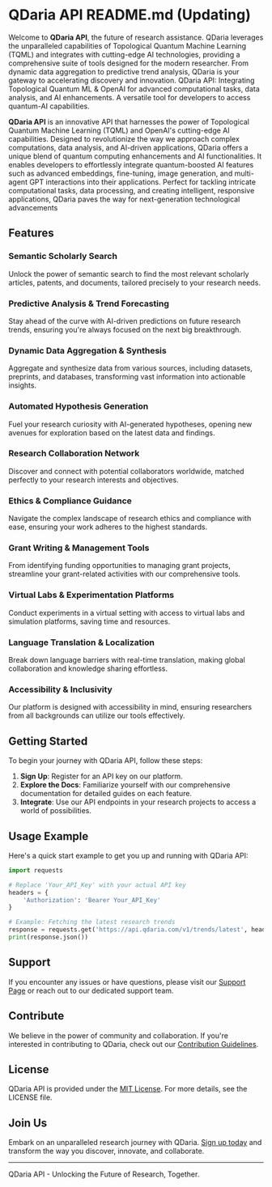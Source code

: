 # QDaria API README.md (Updating)

Welcome to **QDaria API**, the future of research assistance. QDaria leverages the unparalleled capabilities of Topological Quantum Machine Learning (TQML) and integrates with cutting-edge AI technologies, providing a comprehensive suite of tools designed for the modern researcher. From dynamic data aggregation to predictive trend analysis, QDaria is your gateway to accelerating discovery and innovation.
QDaria API: Integrating Topological Quantum ML &amp; OpenAI for advanced computational tasks, data analysis, and AI enhancements. A versatile tool for developers to access quantum-AI capabilities.

**QDaria API** is an innovative API that harnesses the power of Topological Quantum Machine Learning (TQML) and OpenAI's cutting-edge AI capabilities. Designed to revolutionize the way we approach complex computations, data analysis, and AI-driven applications, QDaria offers a unique blend of quantum computing enhancements and AI functionalities. It enables developers to effortlessly integrate quantum-boosted AI features such as advanced embeddings, fine-tuning, image generation, and multi-agent GPT interactions into their applications. Perfect for tackling intricate computational tasks, data processing, and creating intelligent, responsive applications, QDaria paves the way for next-generation technological advancements




## Features

### Semantic Scholarly Search
Unlock the power of semantic search to find the most relevant scholarly articles, patents, and documents, tailored precisely to your research needs.

### Predictive Analysis & Trend Forecasting
Stay ahead of the curve with AI-driven predictions on future research trends, ensuring you're always focused on the next big breakthrough.

### Dynamic Data Aggregation & Synthesis
Aggregate and synthesize data from various sources, including datasets, preprints, and databases, transforming vast information into actionable insights.

### Automated Hypothesis Generation
Fuel your research curiosity with AI-generated hypotheses, opening new avenues for exploration based on the latest data and findings.

### Research Collaboration Network
Discover and connect with potential collaborators worldwide, matched perfectly to your research interests and objectives.

### Ethics & Compliance Guidance
Navigate the complex landscape of research ethics and compliance with ease, ensuring your work adheres to the highest standards.

### Grant Writing & Management Tools
From identifying funding opportunities to managing grant projects, streamline your grant-related activities with our comprehensive tools.

### Virtual Labs & Experimentation Platforms
Conduct experiments in a virtual setting with access to virtual labs and simulation platforms, saving time and resources.

### Language Translation & Localization
Break down language barriers with real-time translation, making global collaboration and knowledge sharing effortless.

### Accessibility & Inclusivity
Our platform is designed with accessibility in mind, ensuring researchers from all backgrounds can utilize our tools effectively.

## Getting Started
To begin your journey with QDaria API, follow these steps:

1. **Sign Up**: Register for an API key on our platform.
2. **Explore the Docs**: Familiarize yourself with our comprehensive documentation for detailed guides on each feature.
3. **Integrate**: Use our API endpoints in your research projects to access a world of possibilities.

## Usage Example
Here's a quick start example to get you up and running with QDaria API:
```python
import requests

# Replace 'Your_API_Key' with your actual API key
headers = {
    'Authorization': 'Bearer Your_API_Key'
}

# Example: Fetching the latest research trends
response = requests.get('https://api.qdaria.com/v1/trends/latest', headers=headers)
print(response.json())
```

## Support
If you encounter any issues or have questions, please visit our [Support Page](#) or reach out to our dedicated support team.

## Contribute
We believe in the power of community and collaboration. If you're interested in contributing to QDaria, check out our [Contribution Guidelines](#).

## License
QDaria API is provided under the [MIT License](#). For more details, see the LICENSE file.

## Join Us
Embark on an unparalleled research journey with QDaria. [Sign up today](#) and transform the way you discover, innovate, and collaborate.

---

QDaria API - Unlocking the Future of Research, Together.
